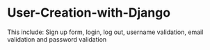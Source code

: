 # User-Creation-with-Django
This include: Sign up form, login, log out, username validation, email validation and password validation
